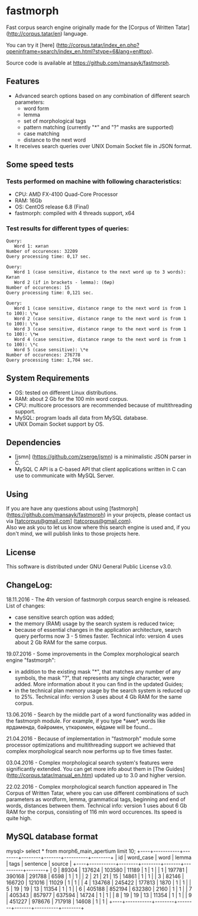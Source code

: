 # fastmorph
Fast corpus search engine originally made for the [Corpus of Written Tatar] (http://corpus.tatar/en) language.

You can try it [here] (http://corpus.tatar/index_en.php?openinframe=search/index_en.html?stype=6&lang=en#top). 

Source code is available at https://github.com/mansayk/fastmorph.


## Features
- Advanced search options based on any combination of different search parameters:
   * word form
   * lemma
   * set of morphological tags
   * pattern matching (currently "*" and "?" masks are supported)
   * case matching
   * distance to the next word
- It receives search queries over UNIX Domain Socket file in JSON format.


## Some speed tests
### Tests performed on machine with following characteristics:
* CPU: AMD FX-4100 Quad-Core Processor
* RAM: 16Gb
* OS: CentOS release 6.8 (Final)
* fastmorph: compiled with 4 threads support, x64

### Test results for different types of queries:
```
Query:
   Word 1: китап
Number of occurences: 32209
Query processing time: 0,17 sec. 
```
```
Query:
   Word 1 (case sensitive, distance to the next word up to 3 words): Китап
   Word 2 (if in brackets - lemma): (бир)
Number of occurences: 15
Query processing time: 0,121 sec.
```
```
Query:
   Word 1 (case sensitive, distance range to the next word is from 1 to 100): \*ы
   Word 2 (case sensitive, distance range to the next word is from 1 to 100): \*а
   Word 3 (case sensitive, distance range to the next word is from 1 to 100): \*м
   Word 4 (case sensitive, distance range to the next word is from 1 to 100): \*с
   Word 5 (case sensitive): \*е
Number of occurences: 276778
Query processing time: 1,704 sec.
```


## System Requirements
- OS: tested on different Linux distributions.
- RAM: about 2 Gb for the 100 mln word corpus.
- CPU: multicore processors are recommended because of multithreading support.
- MySQL: program loads all data from MySQL database.
- UNIX Domain Socket support by OS.


## Dependencies
* [jsmn] (https://github.com/zserge/jsmn) is a minimalistic JSON parser in C.
* MySQL C API is a C-based API that client applications written in C can use to communicate with MySQL Server.


## Using
If you are have any questions about using [fastmorph] (https://github.com/mansayk/fastmorph) in your projects, please contact us via [tatcorpus@gmail.com] (tatcorpus@gmail.com).  
Also we ask you to let us know where this search engine is used and, if you don't mind, we will publish links to those projects here.


## License
This software is distributed under GNU General Public License v3.0.


## ChangeLog:
18.11.2016 - The 4th version of fastmorph corpus search engine is released. List of changes:
   - case sensitive search option was added;
   - the memory (RAM) usage by the search system is reduced twice;
   - because of essential changes in the application architecture, search query performs now 3 - 5 times faster.
Technical info: version 4 uses about 2 Gb RAM for the same corpus.

19.07.2016 - Some improvements in the Complex morphological search engine "fastmorph":
   - in addition to the existing mask "\*", that matches any number of any symbols, the mask "?", that represents any single character, were added. More information about it you can find in the updated Guides;
   - in the technical plan memory usage by the search system is reduced up to 25%.
Technical info: version 3 uses about 4 Gb RAM for the same corpus.

13.06.2016 - Search by the middle part of a word functionality was added in the fastmorph module. For example, if you type \*әме\*, words like ярдәмендә, бәйрәмен, үткәрәмен, өйдәме will be found...

21.04.2016 - Because of implementation in "fastmorph" module some processor optimizations and multithreading support we achieved that complex morphological search now performs up to five times faster.

03.04.2016 - Complex morphological search system's features were significantly extended. You can get more info about them in [The Guides] (http://corpus.tatar/manual_en.htm) updated up to 3.0 and higher version.

22.02.2016 - Complex morphological search function appeared in The Corpus of Written Tatar, where you can use different combinations of such parameters as wordform, lemma, grammatical tags, beginning and end of words, distances between them.
Technical info: version 1 uses about 6 Gb RAM for the corpus, consisting of 116 mln word occurences. Its speed is quite high.

## MySQL database format

mysql> select * from morph6_main_apertium limit 10;
+----+-----------+--------+--------+-------+----------+--------+
| id | word_case | word   | lemma  | tags  | sentence | source |
+----+-----------+--------+--------+-------+----------+--------+
|  0 |     89304 | 137624 | 103580 | 11189 |        1 |      1 |
|  1 |    197781 | 390168 | 291788 |  6598 |        1 |      1 |
|  2 |        21 |     21 |     15 | 14861 |        1 |      1 |
|  3 |     82146 | 166720 | 121016 | 11029 |        1 |      1 |
|  4 |    134768 | 245422 | 177813 |  1870 |        1 |      1 |
|  5 |        19 |     19 |     13 | 11354 |        1 |      1 |
|  6 |    405188 | 852194 | 632380 |  2160 |        1 |      1 |
|  7 |    405343 | 857977 | 637594 | 14724 |        1 |      1 |
|  8 |        19 |     19 |     13 | 11354 |        1 |      1 |
|  9 |    451227 | 978676 | 717918 | 14608 |        1 |      1 |
+----+-----------+--------+--------+-------+----------+--------+
 

